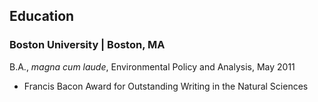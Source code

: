 ## Education	

### Boston University | Boston, MA 

B.A., _magna cum laude_, Environmental Policy and Analysis, May 2011  
* Francis Bacon Award for Outstanding Writing in the Natural Sciences
